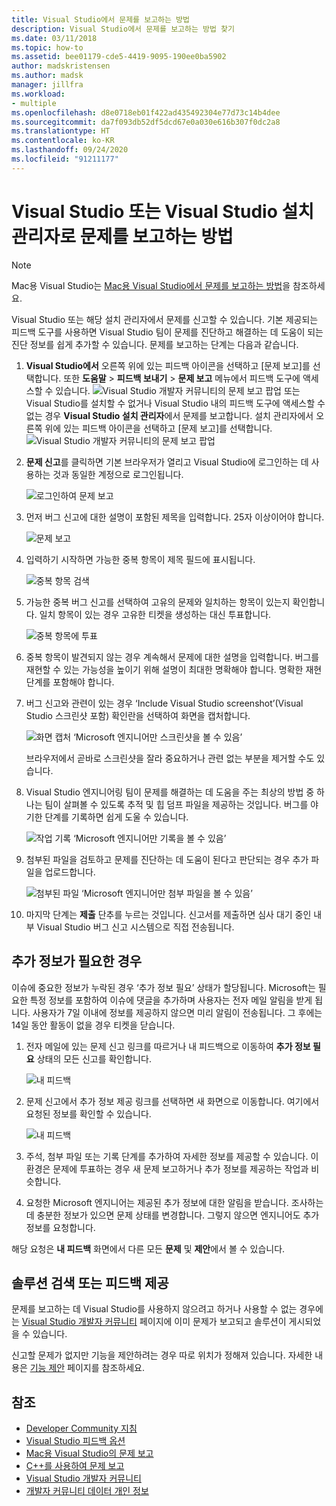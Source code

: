 ```yaml
---
title: Visual Studio에서 문제를 보고하는 방법
description: Visual Studio에서 문제를 보고하는 방법 찾기
ms.date: 03/11/2018
ms.topic: how-to
ms.assetid: bee01179-cde5-4419-9095-190ee0ba5902
author: madskristensen
ms.author: madsk
manager: jillfra
ms.workload:
- multiple
ms.openlocfilehash: d8e0718eb01f422ad435492304e77d73c14b4dee
ms.sourcegitcommit: da7f093db52df5dcd67e0a030e616b307f0dc2a8
ms.translationtype: HT
ms.contentlocale: ko-KR
ms.lasthandoff: 09/24/2020
ms.locfileid: "91211177"
---
```

# <a name="how-to-report-a-problem-with-visual-studio-or-visual-studio-installer"></a>Visual Studio 또는 Visual Studio 설치 관리자로 문제를 보고하는 방법

> [!NOTE]
> Mac용 Visual Studio는 [Mac용 Visual Studio에서 문제를 보고하는 방법](/visualstudio/mac/report-a-problem)을 참조하세요.

Visual Studio 또는 해당 설치 관리자에서 문제를 신고할 수 있습니다. 기본 제공되는 피드백 도구를 사용하면 Visual Studio 팀이 문제를 진단하고 해결하는 데 도움이 되는 진단 정보를 쉽게 추가할 수 있습니다. 문제를 보고하는 단계는 다음과 같습니다.

1. **Visual Studio에서** 오른쪽 위에 있는 피드백 아이콘을 선택하고 [문제 보고]를 선택합니다. 또한 **도움말** > **피드백 보내기** > **문제 보고** 메뉴에서 피드백 도구에 액세스할 수 있습니다.
![Visual Studio 개발자 커뮤니티의 문제 보고 팝업](media/feedback-button.png) 또는 Visual Studio를 설치할 수 없거나 Visual Studio 내의 피드백 도구에 액세스할 수 없는 경우 **Visual Studio 설치 관리자**에서 문제를 보고합니다.  설치 관리자에서 오른쪽 위에 있는 피드백 아이콘을 선택하고 [문제 보고]를 선택합니다.
![Visual Studio 개발자 커뮤니티의 문제 보고 팝업](media/installer.png)

1. **문제 신고**를 클릭하면 기본 브라우저가 열리고 Visual Studio에 로그인하는 데 사용하는 것과 동일한 계정으로 로그인됩니다.

   ![로그인하여 문제 보고](../ide/media/feedback-browser-top.png)

1. 먼저 버그 신고에 대한 설명이 포함된 제목을 입력합니다. 25자 이상이어야 합니다.

    ![문제 보고](../ide/media/feedback-report.png)

1. 입력하기 시작하면 가능한 중복 항목이 제목 필드에 표시됩니다.

    ![중복 항목 검색](../ide/media/feedback-search.png)

1. 가능한 중복 버그 신고를 선택하여 고유의 문제와 일치하는 항목이 있는지 확인합니다. 일치 항목이 있는 경우 고유한 티켓을 생성하는 대신 투표합니다.

    ![중복 항목에 투표](../ide/media/feedback-duplicate.png)

2. 중복 항목이 발견되지 않는 경우 계속해서 문제에 대한 설명을 입력합니다. 버그를 재현할 수 있는 가능성을 높이기 위해 설명이 최대한 명확해야 합니다. 명확한 재현 단계를 포함해야 합니다.

3. 버그 신고와 관련이 있는 경우 ‘Include Visual Studio screenshot’(Visual Studio 스크린샷 포함) 확인란을 선택하여 화면을 캡처합니다.

    ![화면 캡처](../ide/media/feedback-screenshot.png) ‘Microsoft 엔지니어만 스크린샷을 볼 수 있음’

    브라우저에서 곧바로 스크린샷을 잘라 중요하거나 관련 없는 부분을 제거할 수도 있습니다.

4. Visual Studio 엔지니어링 팀이 문제를 해결하는 데 도움을 주는 최상의 방법 중 하나는 팀이 살펴볼 수 있도록 추적 및 힙 덤프 파일을 제공하는 것입니다. 버그를 야기한 단계를 기록하면 쉽게 도울 수 있습니다.

    ![작업 기록](../ide/media/feedback-recording.png) ‘Microsoft 엔지니어만 기록을 볼 수 있음’

5. 첨부된 파일을 검토하고 문제를 진단하는 데 도움이 된다고 판단되는 경우 추가 파일을 업로드합니다.

    ![첨부된 파일](../ide/media/feedback-attachments.png) ‘Microsoft 엔지니어만 첨부 파일을 볼 수 있음’

6. 마지막 단계는 **제출** 단추를 누르는 것입니다. 신고서를 제출하면 심사 대기 중인 내부 Visual Studio 버그 신고 시스템으로 직접 전송됩니다.

## <a name="when-further-information-is-needed"></a>추가 정보가 필요한 경우

이슈에 중요한 정보가 누락된 경우 ‘추가 정보 필요’ 상태가 할당됩니다. Microsoft는 필요한 특정 정보를 포함하여 이슈에 댓글을 추가하며 사용자는 전자 메일 알림을 받게 됩니다. 사용자가 7일 이내에 정보를 제공하지 않으면 미리 알림이 전송됩니다. 그 후에는 14일 동안 활동이 없을 경우 티켓을 닫습니다.

1. 전자 메일에 있는 문제 신고 링크를 따르거나 내 피드백으로 이동하여 **추가 정보 필요** 상태의 모든 신고를 확인합니다.

    ![내 피드백](../ide/media/feedback-my-feedback.png)

1. 문제 신고에서 추가 정보 제공 링크를 선택하면 새 화면으로 이동합니다. 여기에서 요청된 정보를 확인할 수 있습니다.

   ![내 피드백](../ide/media/feedback-need-more-info.png)

1. 주석, 첨부 파일 또는 기록 단계를 추가하여 자세한 정보를 제공할 수 있습니다. 이 환경은 문제에 투표하는 경우 새 문제 보고하거나 추가 정보를 제공하는 작업과 비슷합니다.

1. 요청한 Microsoft 엔지니어는 제공된 추가 정보에 대한 알림을 받습니다. 조사하는 데 충분한 정보가 있으면 문제 상태를 변경합니다. 그렇지 않으면 엔지니어도 추가 정보를 요청합니다.

해당 요청은 **내 피드백** 화면에서 다른 모든 **문제** 및 **제안**에서 볼 수 있습니다.

## <a name="search-for-solutions-or-provide-feedback"></a>솔루션 검색 또는 피드백 제공

문제를 보고하는 데 Visual Studio를 사용하지 않으려고 하거나 사용할 수 없는 경우에는 [Visual Studio 개발자 커뮤니티](https://developercommunity.visualstudio.com/) 페이지에 이미 문제가 보고되고 솔루션이 게시되었을 수 있습니다.

신고할 문제가 없지만 기능을 제안하려는 경우 따로 위치가 정해져 있습니다. 자세한 내용은 [기능 제안](https://developercommunity.visualstudio.com/content/idea/post.html?space=8) 페이지를 참조하세요.

## <a name="see-also"></a>참조

* [Developer Community 지침](./developer-community-guidelines.md)
* [Visual Studio 피드백 옵션](../ide/feedback-options.md)
* [Mac용 Visual Studio의 문제 보고](/visualstudio/mac/report-a-problem)
* [C++를 사용하여 문제 보고](/cpp/how-to-report-a-problem-with-the-visual-cpp-toolset)
* [Visual Studio 개발자 커뮤니티](https://developercommunity.visualstudio.com/)
* [개발자 커뮤니티 데이터 개인 정보](developer-community-privacy.md)